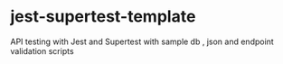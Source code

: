 # jest-supertest-template
API testing with Jest and Supertest with sample db , json and endpoint validation scripts
